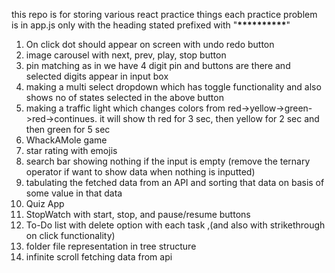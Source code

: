 this repo is for storing various react practice things
each practice problem is in app.js only with the heading stated prefixed with "**\*\*\*\*\*\*\*\*\*\***"

1. On click dot should appear on screen with undo redo button
2. image carousel with next, prev, play, stop button
3. pin matching as in we have 4 digit pin and buttons are there and selected digits appear in input box
4. making a multi select dropdown which has toggle functionality and also shows no of states selected in the above button
5. making a traffic light which changes colors from red->yellow->green->red->continues. it will show th red for 3 sec, then yellow for 2 sec and then green for 5 sec
6. WhackAMole game
7. star rating with emojis
8. search bar showing nothing if the input is empty (remove the ternary operator if want to show data when nothing is inputted)
9. tabulating the fetched data from an API and sorting that data on basis of some value in that data
10. Quiz App
11. StopWatch with start, stop, and pause/resume buttons
12. To-Do list with delete option with each task ,(and also with strikethrough on click functionality)
13. folder file representation in tree structure
14. infinite scroll fetching data from api
